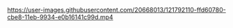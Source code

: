 
https://user-images.githubusercontent.com/20668013/121792110-ffd60780-cbe8-11eb-9934-e0b16141c99d.mp4


